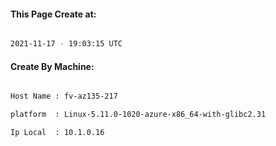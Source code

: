 
   
#### This Page Create at:

```bash

2021-11-17 - 19:03:15 UTC

```

#### Create By Machine:

```bash

Host Name : fv-az135-217

platform  : Linux-5.11.0-1020-azure-x86_64-with-glibc2.31

Ip Local  : 10.1.0.16

```


